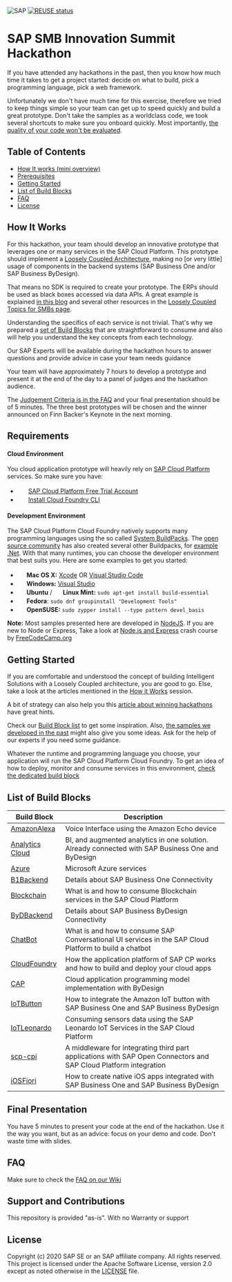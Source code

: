 ![SAP](https://i.imgur.com/MGVbjQZ.png)
[![REUSE status](https://api.reuse.software/badge/github.com/SAP-samples/smb-summit-hackathon)](https://api.reuse.software/info/github.com/SAP-samples/smb-summit-hackathon)

SAP SMB Innovation Summit Hackathon
=======================
If you have attended any hackathons in the past, then you know how much time it takes to
get a project started: decide on what to build, pick a programming language, pick a web framework. 

Unfortunately we don't have much time for this exercise, therefore we tried to keep things simple so your team can get up to speed quickly and build a great prototype. Don't take the samples as a worldclass code, we took several shortcuts to make sure you onboard quickly. Most importantly, [the quality of your code won't be evaluated](https://github.com/B1SA/hackathon/wiki/FAQ#what-are-the-judgement-criteria). 

Table of Contents
-----------------
- [How It works (mini overview)](#how-it-works)
- [Prerequisites](#prerequisites)
- [Getting Started](#getting-started)
- [List of Build Blocks](#list-of-build-blocks)
- [FAQ](#faq)
- [License](#license)

 
How It Works
--------------------------

For this hackathon, your team should develop an innovative prototype that leverages one or many services in the SAP Cloud Platform. This prototype should implement a [Loosely Coupled Architecture](https://blogs.sap.com/2018/04/27/digital-transformation-for-smbs-a-blog-series/), making no [or very little] usage of components in the backend systems (SAP Business One and/or SAP Business ByDesign).

That means no SDK is required to create your prototype. The ERPs should be used as black boxes accessed via data APIs. A great example  is explained [in this blog](https://blogs.sap.com/2018/05/24/digital-transformation-for-smbs-the-intelligent-enterprise/) and several other resources in the [Loosely Coupled Topics for SMBs page](https://blogs.sap.com/2018/06/05/loosely-coupled-solutions-for-smbs-topics).

Understanding the specifics of each service is not trivial. That's why we prepared a [set of Build Blocks](#list-of-build-blocks) that are straightforward to consume and also will help you understand the key concepts from each technology.

Our SAP Experts will be available during the hackathon hours to answer questions and provide advice in case your team needs guidance

Your team will have approximately 7 hours to develop a prototype and present it at the end of the day to a panel of judges and the hackathon audience.

The [Judgement Criteria is in the FAQ](https://github.com/B1SA/hackathon/wiki/FAQ#what-are-the-judgement-criteria) and your final presentation should be of 5 minutes. The three best prototypes will be chosen and the winner announced on Finn Backer's Keynote in the next morning.


Requirements
-------------
#### Cloud Environment

You cloud application prototype will heavily rely on [SAP Cloud Platform](http://cloudplatform.sap.com/) services. So make sure you have:

 - <img src="https://cdn.iconscout.com/icon/free/png-256/sap-5-569505.png" height="17">&nbsp; [SAP Cloud Platform Free Trial Account](https://developers.sap.com/tutorials/hcp-create-trial-account.html)
 -  <img src="https://cdn.iconscout.com/icon/free/png-256/sap-5-569505.png" height="17">&nbsp; [Install Cloud Foundry CLI](https://developers.sap.com/tutorials/cp-cf-download-cli.html)
 #### Development Environment
The SAP Cloud Platform Cloud Foundry natively supports many programming languages using the so called [System BuildPacks](https://docs.cloudfoundry.org/buildpacks/#system-buildpacks). The [open source community](https://github.com/cloudfoundry-community/cf-docs-contrib/wiki/Buildpacks#community-created) has also created several other Buildpacks, for [example .Net](https://github.com/cloudfoundry/dotnet-core-buildpack). 
With that many runtimes, you can choose the developer environment that best suits you. Here are some examples to get you started:
 

-  <img src="http://deluge-torrent.org/images/apple-logo.gif" height="17">&nbsp;**Mac OS X:** [Xcode](https://itunes.apple.com/us/app/xcode/id497799835?mt=12) OR [Visual Studio Code](https://code.visualstudio.com)
 - <img src="http://dc942d419843af05523b-ff74ae13537a01be6cfec5927837dcfe.r14.cf1.rackcdn.com/wp-content/uploads/windows-8-50x50.jpg" height="17">&nbsp;**Windows:** [Visual Studio](https://www.visualstudio.com/products/visual-studio-community-vs)
 - <img src="https://lh5.googleusercontent.com/-2YS1ceHWyys/AAAAAAAAAAI/AAAAAAAAAAc/0LCb_tsTvmU/s46-c-k/photo.jpg" height="17">&nbsp;**Ubuntu** / <img src="https://upload.wikimedia.org/wikipedia/commons/3/3f/Logo_Linux_Mint.png" height="17">&nbsp;**Linux Mint:** `sudo apt-get install build-essential`
 - <img src="http://i1-news.softpedia-static.com/images/extra/LINUX/small/slw218news1.png" height="17">&nbsp;**Fedora**: `sudo dnf groupinstall "Development Tools"`
 - <img src="https://en.opensuse.org/images/b/be/Logo-geeko_head.png" height="17">&nbsp;**OpenSUSE:** `sudo zypper install --type pattern devel_basis`

**Note:** Most samples presented here are developed in [NodeJS](https://nodejs.org/en/). If you are new to Node or Express, Take a look at [Node.js and Express](https://www.youtube.com/watch?v=G8uL0lFFoN0) crash course by [FreeCodeCamp.org](https://www.freecodecamp.org/learn)

Getting Started
---------------
If you are comfortable and understood the concept of building Intelligent Solutions with a Loosely Coupled architecture, you are good to go. Else, take a look at the articles mentioned in the [How it Works](#how-it-works) session.  

A bit of strategy can also help you this [article about winning hackathons](https://medium.freecodecamp.org/a-simple-checklist-to-help-you-win-or-have-fun-at-hackathons-98030be1a6c8) have great hints.

Check our [Build Block list](#list-of-build-blocks) to get some inspiration. Also, [the samples we developed in the past](https://blogs.sap.com/2018/06/05/loosely-coupled-solutions-for-smbs-topics/#Samples) might also give you some ideas. Ask for the help of our experts if you need some guidance.

Whatever the runtime and programming language you choose, your application will run the SAP Cloud Platform Cloud Foundry. To get an idea of how to deploy, monitor and consume services in this environment, [check the dedicated build block](CloudFoundry)



List of Build Blocks
----------------

| Build Block                     | Description                                                                    |
| ------------------------------- | -------------------------------------------------------------------------------|
| [AmazonAlexa](AmazonAlexa)      | Voice Interface using the Amazon Echo device                                   |  
| [Analytics Cloud](AnalyticsCloud)        | BI, and augmented analytics in one solution. Already connected with  SAP Business One and ByDesign |
| [Azure](Azure)        | Microsoft Azure services |
| [B1Backend](B1Backend)          | Details about SAP Business One Connectivity                                    |
| [Blockchain](Blockchain)        | What is and how to consume Blockchain services in the SAP Cloud Platform       |
| [ByDBackend](ByDBackend)        | Details about SAP Business ByDesign Connectivity                               |
| [ChatBot](ChatBot)              | What is and how to consume SAP Conversational UI services in the SAP Cloud Platform to build a chatbot |                 |
| [CloudFoundry](CloudFoundry)              | How the application platform of SAP CP works and how to build and deploy your cloud apps |
| [CAP](C)        | Cloud application programming model  implementation with ByDesign |
| [IoTButton](IoTButton)        | How to integrate the Amazon IoT button with SAP Business One and SAP Business ByDesign |
| [IoTLeonardo](IoTLeonardo)        | Consuming sensors data using the SAP Leonardo IoT Services in the SAP Cloud Platform |
| [scp-cpi](scp-integration)        | A middleware for integrating third part applications with SAP Open Connectors and SAP Cloud Platform integration |
| [iOSFiori](iOSFiori)        | How to create native iOS apps integrated with SAP Business One and SAP Business ByDesign |


Final Presentation
----------------
You have 5 minutes to present your code at the end of the hackathon. Use it the way you want, but as an advice: focus on your demo and code. Don't waste time with slides.

FAQ
---

Make sure to check the [FAQ on our Wiki](https://github.com/B1SA/hackathon/wiki/FAQ)

## Support and Contributions  
This repository is provided "as-is". With no Warranty or support

License
-------
Copyright (c) 2020 SAP SE or an SAP affiliate company. All rights reserved. This project is licensed under the Apache Software License, version 2.0 except as noted otherwise in the [LICENSE](LICENSES/Apache-2.0.txt) file.

